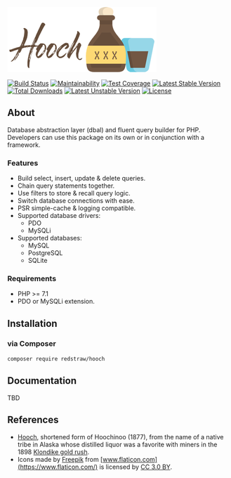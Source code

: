 ![Hooch](./docs/img/hooch.png)

[![Build Status](https://travis-ci.org/redstraw/hooch.svg?branch=master)](https://travis-ci.org/redstraw/hooch)
[![Maintainability](https://api.codeclimate.com/v1/badges/ff17f130edd42afc69cb/maintainability)](https://codeclimate.com/github/redstraw/hooch/maintainability)
[![Test Coverage](https://api.codeclimate.com/v1/badges/ff17f130edd42afc69cb/test_coverage)](https://codeclimate.com/github/redstraw/hooch/test_coverage)
[![Latest Stable Version](https://poser.pugx.org/redstraw/hooch/v/stable)](https://packagist.org/packages/redstraw/hooch)
[![Total Downloads](https://poser.pugx.org/redstraw/hooch/downloads)](https://packagist.org/packages/redstraw/hooch)
[![Latest Unstable Version](https://poser.pugx.org/redstraw/hooch/v/unstable)](https://packagist.org/packages/redstraw/hooch)
[![License](https://poser.pugx.org/redstraw/hooch/license)](https://packagist.org/packages/redstraw/hooch)

## About
Database abstraction layer (dbal) and fluent query builder for PHP. Developers can use this package on its own or in conjunction with a framework.

### Features
* Build select, insert, update & delete queries. 
* Chain query statements together.
* Use filters to store & recall query logic. 
* Switch database connections with ease.
* PSR simple-cache & logging compatible.
* Supported database drivers: 
    * PDO
    * MySQLi
* Supported databases: 
    * MySQL
    * PostgreSQL
    * SQLite

### Requirements
* PHP >= 7.1
* PDO or MySQLi extension.

## Installation

### via Composer
```bash
composer require redstraw/hooch
```

## Documentation
TBD

## References
* [Hooch](https://en.wikipedia.org/wiki/Hooch), shortened form of Hoochinoo (1877), from the name of a native tribe in Alaska whose distilled liquor was a favorite with miners in the 1898 [Klondike gold rush](https://en.wikipedia.org/wiki/Klondike_Gold_Rush).
* Icons made by [Freepik](https://www.freepik.com/) from [www.flaticon.com](https://www.flaticon.com/) is licensed by [CC 3.0 BY](http://creativecommons.org/licenses/by/3.0/).